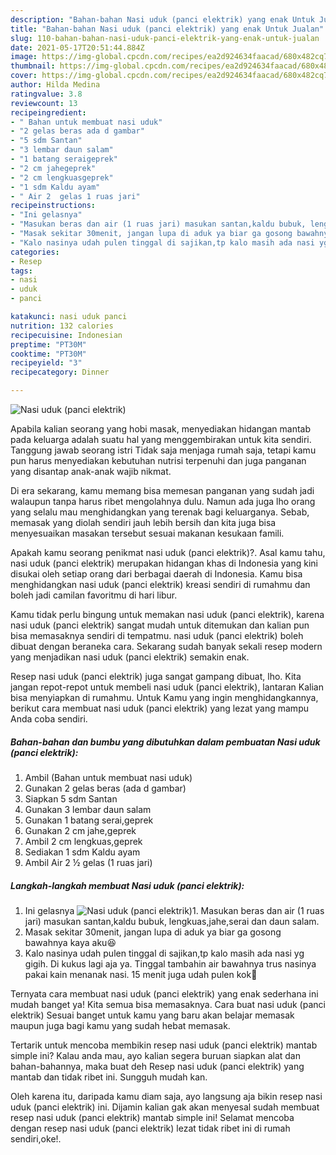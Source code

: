 ```yaml
---
description: "Bahan-bahan Nasi uduk (panci elektrik) yang enak Untuk Jualan"
title: "Bahan-bahan Nasi uduk (panci elektrik) yang enak Untuk Jualan"
slug: 110-bahan-bahan-nasi-uduk-panci-elektrik-yang-enak-untuk-jualan
date: 2021-05-17T20:51:44.884Z
image: https://img-global.cpcdn.com/recipes/ea2d924634faacad/680x482cq70/nasi-uduk-panci-elektrik-foto-resep-utama.jpg
thumbnail: https://img-global.cpcdn.com/recipes/ea2d924634faacad/680x482cq70/nasi-uduk-panci-elektrik-foto-resep-utama.jpg
cover: https://img-global.cpcdn.com/recipes/ea2d924634faacad/680x482cq70/nasi-uduk-panci-elektrik-foto-resep-utama.jpg
author: Hilda Medina
ratingvalue: 3.8
reviewcount: 13
recipeingredient:
- " Bahan untuk membuat nasi uduk"
- "2 gelas beras ada d gambar"
- "5 sdm Santan"
- "3 lembar daun salam"
- "1 batang seraigeprek"
- "2 cm jahegeprek"
- "2 cm lengkuasgeprek"
- "1 sdm Kaldu ayam"
- " Air 2  gelas 1 ruas jari"
recipeinstructions:
- "Ini gelasnya"
- "Masukan beras dan air (1 ruas jari) masukan santan,kaldu bubuk, lengkuas,jahe,serai dan daun salam."
- "Masak sekitar 30menit, jangan lupa di aduk ya biar ga gosong bawahnya kaya aku😆"
- "Kalo nasinya udah pulen tinggal di sajikan,tp kalo masih ada nasi yg gigih. Di kukus lagi aja ya. Tinggal tambahin air bawahnya trus nasinya pakai kain menanak nasi. 15 menit juga udah pulen kok🤗"
categories:
- Resep
tags:
- nasi
- uduk
- panci

katakunci: nasi uduk panci 
nutrition: 132 calories
recipecuisine: Indonesian
preptime: "PT30M"
cooktime: "PT30M"
recipeyield: "3"
recipecategory: Dinner

---
```



![Nasi uduk (panci elektrik)](https://img-global.cpcdn.com/recipes/ea2d924634faacad/680x482cq70/nasi-uduk-panci-elektrik-foto-resep-utama.jpg)

Apabila kalian seorang yang hobi masak, menyediakan hidangan mantab pada keluarga adalah suatu hal yang menggembirakan untuk kita sendiri. Tanggung jawab seorang istri Tidak saja menjaga rumah saja, tetapi kamu pun harus menyediakan kebutuhan nutrisi terpenuhi dan juga panganan yang disantap anak-anak wajib nikmat.

Di era  sekarang, kamu memang bisa memesan panganan yang sudah jadi walaupun tanpa harus ribet mengolahnya dulu. Namun ada juga lho orang yang selalu mau menghidangkan yang terenak bagi keluarganya. Sebab, memasak yang diolah sendiri jauh lebih bersih dan kita juga bisa menyesuaikan masakan tersebut sesuai makanan kesukaan famili. 



Apakah kamu seorang penikmat nasi uduk (panci elektrik)?. Asal kamu tahu, nasi uduk (panci elektrik) merupakan hidangan khas di Indonesia yang kini disukai oleh setiap orang dari berbagai daerah di Indonesia. Kamu bisa menghidangkan nasi uduk (panci elektrik) kreasi sendiri di rumahmu dan boleh jadi camilan favoritmu di hari libur.

Kamu tidak perlu bingung untuk memakan nasi uduk (panci elektrik), karena nasi uduk (panci elektrik) sangat mudah untuk ditemukan dan kalian pun bisa memasaknya sendiri di tempatmu. nasi uduk (panci elektrik) boleh dibuat dengan beraneka cara. Sekarang sudah banyak sekali resep modern yang menjadikan nasi uduk (panci elektrik) semakin enak.

Resep nasi uduk (panci elektrik) juga sangat gampang dibuat, lho. Kita jangan repot-repot untuk membeli nasi uduk (panci elektrik), lantaran Kalian bisa menyiapkan di rumahmu. Untuk Kamu yang ingin menghidangkannya, berikut cara membuat nasi uduk (panci elektrik) yang lezat yang mampu Anda coba sendiri.

<!--inarticleads1-->

##### Bahan-bahan dan bumbu yang dibutuhkan dalam pembuatan Nasi uduk (panci elektrik):

1. Ambil  (Bahan untuk membuat nasi uduk)
1. Gunakan 2 gelas beras (ada d gambar)
1. Siapkan 5 sdm Santan
1. Gunakan 3 lembar daun salam
1. Gunakan 1 batang serai,geprek
1. Gunakan 2 cm jahe,geprek
1. Ambil 2 cm lengkuas,geprek
1. Sediakan 1 sdm Kaldu ayam
1. Ambil  Air 2 ½ gelas (1 ruas jari)




<!--inarticleads2-->

##### Langkah-langkah membuat Nasi uduk (panci elektrik):

1. Ini gelasnya
<img src="https://img-global.cpcdn.com/steps/a25a03b2e90ad639/160x128cq70/nasi-uduk-panci-elektrik-langkah-memasak-1-foto.jpg" alt="Nasi uduk (panci elektrik)">1. Masukan beras dan air (1 ruas jari) masukan santan,kaldu bubuk, lengkuas,jahe,serai dan daun salam.
1. Masak sekitar 30menit, jangan lupa di aduk ya biar ga gosong bawahnya kaya aku😆
1. Kalo nasinya udah pulen tinggal di sajikan,tp kalo masih ada nasi yg gigih. Di kukus lagi aja ya. Tinggal tambahin air bawahnya trus nasinya pakai kain menanak nasi. 15 menit juga udah pulen kok🤗




Ternyata cara membuat nasi uduk (panci elektrik) yang enak sederhana ini mudah banget ya! Kita semua bisa memasaknya. Cara buat nasi uduk (panci elektrik) Sesuai banget untuk kamu yang baru akan belajar memasak maupun juga bagi kamu yang sudah hebat memasak.

Tertarik untuk mencoba membikin resep nasi uduk (panci elektrik) mantab simple ini? Kalau anda mau, ayo kalian segera buruan siapkan alat dan bahan-bahannya, maka buat deh Resep nasi uduk (panci elektrik) yang mantab dan tidak ribet ini. Sungguh mudah kan. 

Oleh karena itu, daripada kamu diam saja, ayo langsung aja bikin resep nasi uduk (panci elektrik) ini. Dijamin kalian gak akan menyesal sudah membuat resep nasi uduk (panci elektrik) mantab simple ini! Selamat mencoba dengan resep nasi uduk (panci elektrik) lezat tidak ribet ini di rumah sendiri,oke!.

